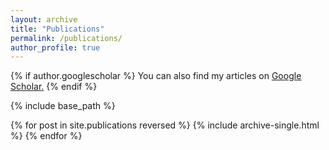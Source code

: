 ```yaml
---
layout: archive
title: "Publications"
permalink: /publications/
author_profile: true
---
```


{% if author.googlescholar %}
  You can also find my articles on <u><a href="{{author.googlescholar}}">Google Scholar</a>.</u>
{% endif %}

{% include base_path %}

{% for post in site.publications reversed %}
  {% include archive-single.html %}
{% endfor %}
